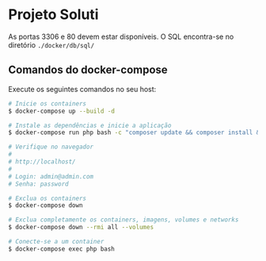 # Projeto Soluti


As portas 3306 e 80 devem estar disponíveis.
O SQL encontra-se no diretório `./docker/db/sql/`

## Comandos do docker-compose
Execute os seguintes comandos no seu host:

```sh
# Inicie os containers
$ docker-compose up --build -d

# Instale as dependências e inicie a aplicação
$ docker-compose run php bash -c "composer update && composer install && php artisan key:generate && php artisan migrate --seed && php artisan passport:install && npm install && npm run dev"

# Verifique no navegador
#
# http://localhost/
#
# Login: admin@admin.com
# Senha: password

# Exclua os containers
$ docker-compose down

# Exclua completamente os containers, imagens, volumes e networks
$ docker-compose down --rmi all --volumes

# Conecte-se a um container
$ docker-compose exec php bash
```
